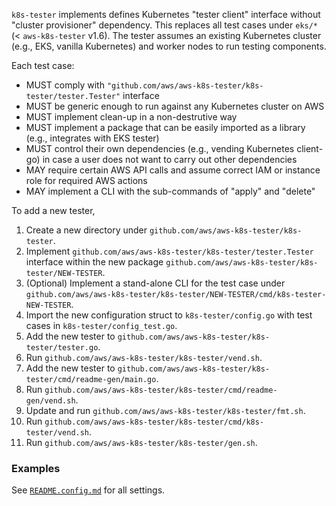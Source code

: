 
`k8s-tester` implements defines Kubernetes "tester client" interface without "cluster provisioner" dependency. This replaces all test cases under `eks/*` (< `aws-k8s-tester` v1.6). The tester assumes an existing Kubernetes cluster (e.g., EKS, vanilla Kubernetes) and worker nodes to run testing components.

Each test case:
 - MUST comply with `"github.com/aws/aws-k8s-tester/k8s-tester/tester.Tester"` interface
 - MUST be generic enough to run against any Kubernetes cluster on AWS
 - MUST implement clean-up in a non-destrutive way
 - MUST implement a package that can be easily imported as a library (e.g., integrates with EKS tester)
 - MUST control their own dependencies (e.g., vending Kubernetes client-go) in case a user does not want to carry out other dependencies
 - MAY require certain AWS API calls and assume correct IAM or instance role for required AWS actions
 - MAY implement a CLI with the sub-commands of "apply" and "delete"

To add a new tester,
1. Create a new directory under `github.com/aws/aws-k8s-tester/k8s-tester`.
2. Implement `github.com/aws/aws-k8s-tester/k8s-tester/tester.Tester` interface within the new package `github.com/aws/aws-k8s-tester/k8s-tester/NEW-TESTER`.
3. (Optional) Implement a stand-alone CLI for the test case under `github.com/aws/aws-k8s-tester/k8s-tester/NEW-TESTER/cmd/k8s-tester-NEW-TESTER`.
4. Import the new configuration struct to `k8s-tester/config.go` with test cases in `k8s-tester/config_test.go`.
5. Add the new tester to `github.com/aws/aws-k8s-tester/k8s-tester/tester.go`.
6. Run `github.com/aws/aws-k8s-tester/k8s-tester/vend.sh`.
7. Add the new tester to `github.com/aws/aws-k8s-tester/k8s-tester/cmd/readme-gen/main.go`.
8. Run `github.com/aws/aws-k8s-tester/k8s-tester/cmd/readme-gen/vend.sh`.
9. Update and run `github.com/aws/aws-k8s-tester/k8s-tester/fmt.sh`.
10. Run `github.com/aws/aws-k8s-tester/k8s-tester/cmd/k8s-tester/vend.sh`.
11. Run `github.com/aws/aws-k8s-tester/k8s-tester/gen.sh`.

### Examples

See [`README.config.md`](./README.config.md) for all settings.

